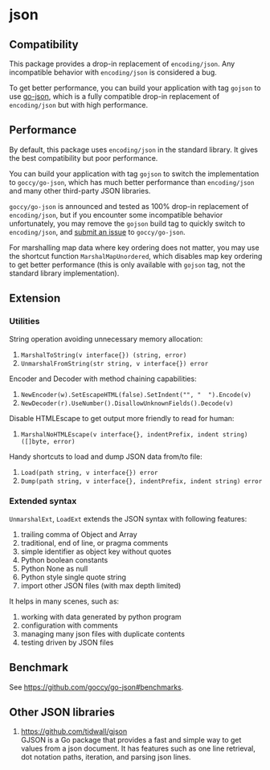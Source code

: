 # json

## Compatibility

This package provides a drop-in replacement of `encoding/json`.
Any incompatible behavior with `encoding/json` is considered a bug.

To get better performance, you can build your application with tag `gojson`
to use [go-json], which is a fully compatible drop-in replacement
of `encoding/json` but with high performance.

[go-json]: https://github.com/goccy/go-json

## Performance

By default, this package uses `encoding/json` in the standard library.
It gives the best compatibility but poor performance.

You can build your application with tag `gojson` to switch the implementation to
`goccy/go-json`, which has much better performance than `encoding/json` and many other
third-party JSON libraries.

`goccy/go-json` is announced and tested as 100% drop-in replacement of `encoding/json`,
but if you encounter some incompatible behavior unfortunately, you may remove the `gojson`
build tag to quickly switch to `encoding/json`, and
[submit an issue](https://github.com/goccy/go-json/issues) to `goccy/go-json`.

For marshalling map data where key ordering does not matter, you may use the shortcut
function `MarshalMapUnordered`, which disables map key ordering to get better performance
(this is only available with `gojson` tag, not the standard library implementation).

## Extension

### Utilities

String operation avoiding unnecessary memory allocation:

1. `MarshalToString(v interface{}) (string, error)`
1. `UnmarshalFromString(str string, v interface{}) error`

Encoder and Decoder with method chaining capabilities:

1. `NewEncoder(w).SetEscapeHTML(false).SetIndent("", "  ").Encode(v)`
2. `NewDecoder(r).UseNumber().DisallowUnknownFields().Decode(v)`

Disable HTMLEscape to get output more friendly to read for human:

1. `MarshalNoHTMLEscape(v interface{}, indentPrefix, indent string) ([]byte, error)`

Handy shortcuts to load and dump JSON data from/to file:

1. `Load(path string, v interface{}) error`
1. `Dump(path string, v interface{}, indentPrefix, indent string) error`

### Extended syntax

`UnmarshalExt`, `LoadExt` extends the JSON syntax with following features:

1. trailing comma of Object and Array
1. traditional, end of line, or pragma comments
1. simple identifier as object key without quotes
1. Python boolean constants
1. Python None as null
1. Python style single quote string
1. import other JSON files (with max depth limited)

It helps in many scenes, such as:

1. working with data generated by python program
1. configuration with comments
1. managing many json files with duplicate contents
1. testing driven by JSON files

## Benchmark

See https://github.com/goccy/go-json#benchmarks.

## Other JSON libraries

1. https://github.com/tidwall/gjson <br>
   GJSON is a Go package that provides a fast and simple way to get values from a json document.
   It has features such as one line retrieval, dot notation paths, iteration, and parsing json lines.

